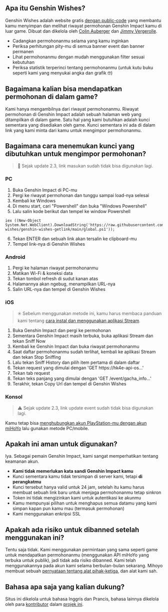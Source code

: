 ## Apa itu Genshin Wishes?
Genshin Wishes adalah website gratis [dengan public-code](https://github.com/genshin-wishes) yang membantu kamu menyimpan dan melihat riwayat permohonan Genshin Impact kamu di luar game. Dibuat dan dikelola oleh [Colin Auberger](https://www.linkedin.com/in/colin-auberger/) dan [Jimmy Vergerolle](https://vergerolle.fr).

- Cadangkan permohonanmu selama yang kamu inginkan
- Periksa perhitungan pity-mu di semua banner event dan banner permanen
- Lihat permohonanmu dengan mudah menggunakan filter sesuai kebutuhan
- Periksa statistik terperinci tentang permohonanmu (untuk kutu buku seperti kami yang menyukai angka dan grafik 🤓)

## Bagaimana kalian bisa mendapatkan permohonan di dalam game?
Kami hanya mengambilnya dari riwayat permohonanmu. Riwayat permohonan di Genshin Impact adalah sebuah halaman web yang ditampilkan di dalam game. Satu hal yang kami butuhkan adalah kunci sementara yang disediakan oleh game. Kunci sementara ini ada di dalam link yang kami minta dari kamu untuk mengimpor permohonanmu.

## Bagaimana cara menemukan kunci yang dibutuhkan untuk mengimpor permohonan?

> 📢 Sejak update 2.3, link masukan sudah tidak bisa digunakan lagi.

### PC
1. Buka Genshin Impact di PC-mu
2. Pergi ke riwayat permohonan dan tunggu sampai load-nya selesai
3. Kembali ke Windows
4. Di menu start, cari "Powershell" dan buka "Windows Powershell"
5. Lalu salin kode berikut dan tempel ke window Powershell
```
iex ((New-Object System.Net.WebClient).DownloadString('https://raw.githubusercontent.com/genshin-wishes/genshin-wishes-getlink/main/global.ps1'));
```
6. Tekan ENTER dan sebuah link akan tersalin ke clipboard-mu
7. Tempel link-nya di Genshin Wishes

### Android
1) Pergi ke halaman riwayat permohonanmu
2) Matikan Wi-Fi & koneksi data
3) Tekan tombol refresh di sudut kanan atas
4) Halamannya akan ngebug, menampilkan URL-nya
5) Salin URL-nya dan tempel di Genshin Wishes

### iOS
> ✳️ Sebelum menggunakan metode ini, kamu harus membaca panduan kami tentang [cara instal dan menggunakan aplikasi Stream](https://drive.google.com/file/d/14Q_6v60qLPunrpmA9Bf1KlvsKhaRyPzz/view?usp=sharing).

1. Buka Genshin Impact dan pergi ke permohonan
2. Sementara Genshin Impact masih terbuka, buka aplikasi Stream dan tekan Sniff Now
3. Kembali ke Genshin Impact dan buka riwayat permohonanmu
4. Saat daftar permohonanmu sudah terlihat, kembali ke aplikasi Stream dan tekan Stop Sniffing
5. Lalu tekan Sniff History dan pilih item pertama di dalam daftar
6. Tekan request yang dimulai dengan 'GET https://hk4e-api-os...'
7. Tekan tab request
8. Tekan teks panjang yang dimulai dengan 'GET /event/gacha_info...'
9. Terakhir, tekan Copy Url dan tempel di Genshin Wishes

### Konsol
> ⚠️ Sejak update 2.3, link update event sudah tidak bisa digunakan lagi.

Kamu tetap bisa [menghubungkan akun PlayStation-mu dengan akun miHoYo](https://www.hoyolab.com/article/533197) lalu gunakan metode PC/mobile.

## Apakah ini aman untuk digunakan?
Iya. Sebagai pemain Genshin Impact, kami sangat memperhatikan tentang keamanan akun.
- **Kami tidak memerlukan kata sandi Genshin Impact kamu**
- Kunci sementara kamu tidak tersimpan di server kami, tetapi **di perangkatmu**
- Kunci tersebut hanya valid untuk 24 jam, setelah itu kamu harus membuat sebuah link baru untuk menjaga permohonanmu tetap sinkron
- Token ini tidak mengizinkan kami untuk autentikasi ke akunmu
- Kamu mempunyai pilihan untuk menghapus semua datamu yang kami simpan kapan pun kamu mau (termasuk permohonan)
- Kami menggunakan enkripsi SSL

## Apakah ada risiko untuk dibanned setelah menggunakan ini?
Tentu saja tidak. Kami menggunakan permintaan yang sama seperti game untuk mendapatkan permohonanmu (menggunakan API miHoYo yang terbuka untuk publik), jadi tidak ada risiko dibanned. Kami telah menggunakannya pada akun kami selama berbulan-bulan sekarang. Mihoyo membuat sebuah [pernyataan tentang alat pihak-ketiga](https://genshin.mihoyo.com/en/news/detail/5763), dan alat kami sah.

## Bahasa apa saja yang kalian dukung?
Situs ini dikelola untuk bahasa Inggris dan Prancis, bahasa lainnya dikelola oleh para [kontributor](https://github.com/genshin-wishes/genshin-wishes-i18n/blob/main/CONTRIBUTORS.md) dalam [projek ini](https://github.com/genshin-wishes/genshin-wishes-i18n).
